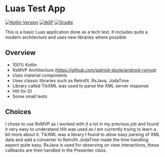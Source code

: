 # Luas Test App
[![Kotlin Version](https://img.shields.io/badge/Kotlin-1.3.72-blue.svg)](https://kotlinlang.org)
[![AGP](https://img.shields.io/badge/AGP-3.6.3-blue?style=flat)](https://developer.android.com/studio/releases/gradle-plugin)
[![Gradle](https://img.shields.io/badge/Gradle-5.6.4-blue?style=flat)](https://gradle.org)

This is a basic Luas application done as a tech test.
It includes quite a modern architecture and uses new libraries where possible

## Overview
 * 100% Kotlin
 * RxMVP Architecture (https://github.com/patrick-doyle/android-rxmvp)
 * Uses material components
 * Uses classic libraries such as Retrofit, RxJava, JodaTime
 * Library called TikXML was used to parse the XML server response
 * Hilt for DI
 * Some small tests

## Choices
I chose to use RxMVP as I worked with it a lot in my previous job and found it very easy to understand
Hilt was used as I am currently trying to learn a bit more about it.
TikXML was a library I found to allow easy parsing of XML data and add a converter to Retrofit
JodaTime made the time handling aspect quite easy.
RxJava is used for observing on view interactions, these callbacks are then handled in the Presenter class.
